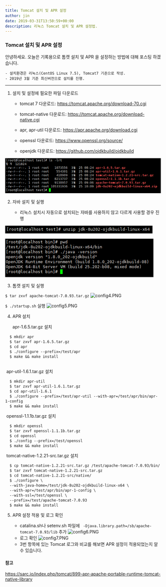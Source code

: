 ```yaml
---
title: Tomcat 설치 및 APR 설정
author: jin
date: 2019-03-31T13:50:59+00:00
description: 리눅스 Tomcat 설치 및 APR 설정법.
---
```


### Tomcat 설치 및 APR 설정

안녕하세요. 오늘은 기록용으로 톰캣 설치 및 APR 을 설정하는 방법에 대해 포스팅 하겠습니다.

	- 설치환경은 리눅스(CentOS Linux 7.5), Tomcat7 기준으로 작성.
	- 2019년 3월 기준 최신버전으로 설치를 진행.
_ _ _

1. 설치 및 설정에 필요한 파일 다운로드

   - tomcat 7 다운로드: https://tomcat.apache.org/download-70.cgi
   - tomcat-native 다운로드: https://tomcat.apache.org/download-native.cgi
   - apr, apr-util 다운로드: https://apr.apache.org/download.cgi

   - openssl 다운로드: https://www.openssl.org/source/

   - openjdk 다운로드: https://github.com/ojdkbuild/ojdkbuild

  ![config1.PNG](./config1.PNG)

2. 자바 설치 및 실행

   - 리눅스 설치시 자동으로 설치되는 자바를 사용하지 않고 다르게 사용할 경우 진행

  ![config2.PNG](./config2.PNG)

  ![config3.PNG](./config3.PNG)

3. 톰캣 설치 및 실행

  ``` $ tar zxvf apache-tomcat-7.0.93.tar.gz ```
  ![config4.PNG](./config4.PNG)

  ```$ ./startup.sh``` 실행
  ![config5.PNG](./config5.PNG)

4. APR 설치

   apr-1.6.5.tar.gz 설치

  ```
	$ mkdir apr
 	$ tar zxvf apr-1.6.5.tar.gz
 	$ cd apr
 	$ ./configure --prefix=/test/apr
 	$ make && make install
 		
  ```
​	apr-util-1.6.1.tar.gz 설치

  ```
	$ mkdir apr-util
	$ tar zxvf apr-util-1.6.1.tar.gz
 	$ cd apr-util-1.6.1
  	$ ./configure --prefix=/test/apr-util --with-apr=/test/apr/bin/apr-1-config
  	$ make && make install
  ```
​	openssl-1.1.1b.tar.gz 설치

  ```
  	$ mkdir openssl
  	$ tar zxvf openssl-1.1.1b.tar.gz
  	$ cd openssl
  	$ ./config --prefix=/test/openssl
  	$ make && make install
  ```
​	tomcat-native-1.2.21-src.tar.gz 설치

  ```
  	$ cp tomcat-native-1.2.21-src.tar.gz /test/apache-tomcat-7.0.93/bin/
  	$ tar zxvf tomcat-native-1.2.21-src.tar.gz
  	$ cd tomcat-native-1.2.21-src/native/
  	$ ./configure \
  	--with-java-home=/test/jdk-8u202-ojdkbuild-linux-x64 \
  	--with-apr=/test/apr/bin/apr-1-config \
  	--with-ssl=/test/openssl \
  	--prefix=/test/apache-tomcat-7.0.93
  	$ make && make install
  ```

5. APR 설정 적용 및 로그 확인

   - catalina.sh나 setenv.sh 파일에 ` -Djava.library.path=/sb/apache-tomcat-7.0.93/lib` 추가
     ![config6.PNG](./config6.PNG)
   - 로그 확인
     ![config7.PNG](./config7.PNG)
   - 3번 항목에 있는 Tomcat 로그와 비교를 해보면 APR 설정이 적용되었는지 알수 있습니다.

#### 참고
https://sarc.io/index.php/tomcat/899-apr-apache-portable-runtime-tomcat-native-library